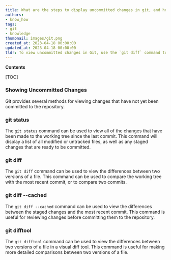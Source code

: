 ```yaml
---
title: What are the steps to display uncommitted changes in git, and how can one explain git diffs in depth?
authors:
- know_how
tags:
- git
- knowledge
thumbnail: images/git.png
created_at: 2023-04-18 00:00:00
updated_at: 2023-04-18 00:00:00
tldr: To view uncommitted changes in Git, use the `git diff` command to show differences between commits, branches, and files.
---
```


**Contents**

[TOC]

### Showing Uncommitted Changes

Git provides several methods for viewing changes that have not yet been committed to the repository.

### git status

The `git status` command can be used to view all of the changes that have been made to the working tree since the last commit. This command will display a list of all modified or untracked files, as well as any staged changes that are ready to be committed.

### git diff

The `git diff` command can be used to view the differences between two versions of a file. This command can be used to compare the working tree with the most recent commit, or to compare two commits.

### git diff --cached

The `git diff --cached` command can be used to view the differences between the staged changes and the most recent commit. This command is useful for reviewing changes before committing them to the repository.

### git difftool

The `git difftool` command can be used to view the differences between two versions of a file in a visual diff tool. This command is useful for making more detailed comparisons between two versions of a file.
